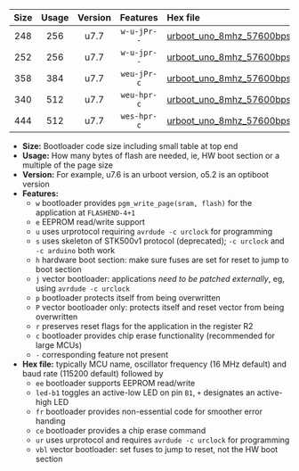 |Size|Usage|Version|Features|Hex file|
|:-:|:-:|:-:|:-:|:--|
|248|256|u7.7|`w-u-jPr--`|[urboot_uno_8mhz_57600bps_led+b5_ur_vbl.hex](https://raw.githubusercontent.com/stefanrueger/urboot.hex/main/boards/uno/fcpu_8mhz/57600_bps/urboot_uno_8mhz_57600bps_led+b5_ur_vbl.hex)|
|252|256|u7.7|`w-u-jpr--`|[urboot_uno_8mhz_57600bps_led+b5_fr_ur_vbl.hex](https://raw.githubusercontent.com/stefanrueger/urboot.hex/main/boards/uno/fcpu_8mhz/57600_bps/urboot_uno_8mhz_57600bps_led+b5_fr_ur_vbl.hex)|
|358|384|u7.7|`weu-jPr-c`|[urboot_uno_8mhz_57600bps_ee_led+b5_fr_ce_ur_vbl.hex](https://raw.githubusercontent.com/stefanrueger/urboot.hex/main/boards/uno/fcpu_8mhz/57600_bps/urboot_uno_8mhz_57600bps_ee_led+b5_fr_ce_ur_vbl.hex)|
|340|512|u7.7|`weu-hpr-c`|[urboot_uno_8mhz_57600bps_ee_led+b5_fr_ce_ur.hex](https://raw.githubusercontent.com/stefanrueger/urboot.hex/main/boards/uno/fcpu_8mhz/57600_bps/urboot_uno_8mhz_57600bps_ee_led+b5_fr_ce_ur.hex)|
|444|512|u7.7|`wes-hpr-c`|[urboot_uno_8mhz_57600bps_ee_led+b5_fr_ce.hex](https://raw.githubusercontent.com/stefanrueger/urboot.hex/main/boards/uno/fcpu_8mhz/57600_bps/urboot_uno_8mhz_57600bps_ee_led+b5_fr_ce.hex)|

- **Size:** Bootloader code size including small table at top end
- **Usage:** How many bytes of flash are needed, ie, HW boot section or a multiple of the page size
- **Version:** For example, u7.6 is an urboot version, o5.2 is an optiboot version
- **Features:**
  + `w` bootloader provides `pgm_write_page(sram, flash)` for the application at `FLASHEND-4+1`
  + `e` EEPROM read/write support
  + `u` uses urprotocol requiring `avrdude -c urclock` for programming
  + `s` uses skeleton of STK500v1 protocol (deprecated); `-c urclock` and `-c arduino` both work
  + `h` hardware boot section: make sure fuses are set for reset to jump to boot section
  + `j` vector bootloader: applications *need to be patched externally*, eg, using `avrdude -c urclock`
  + `p` bootloader protects itself from being overwritten
  + `P` vector bootloader only: protects itself and reset vector from being overwritten
  + `r` preserves reset flags for the application in the register R2
  + `c` bootloader provides chip erase functionality (recommended for large MCUs)
  + `-` corresponding feature not present
- **Hex file:** typically MCU name, oscillator frequency (16 MHz default) and baud rate (115200 default) followed by
  + `ee` bootloader supports EEPROM read/write
  + `led-b1` toggles an active-low LED on pin `B1`, `+` designates an active-high LED
  + `fr` bootloader provides non-essential code for smoother error handing
  + `ce` bootloader provides a chip erase command
  + `ur` uses urprotocol and requires `avrdude -c urclock` for programming
  + `vbl` vector bootloader: set fuses to jump to reset, not the HW boot section
